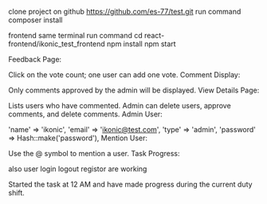 clone project on github https://github.com/es-77/test.git
run command composer install 

frontend
same terminal run command 
cd react-frontend/ikonic_test_frontend
npm install 
npm start 




Feedback Page:

Click on the vote count; one user can add one vote.
Comment Display:

Only comments approved by the admin will be displayed.
View Details Page:

Lists users who have commented.
Admin can delete users, approve comments, and delete comments.
Admin User:

'name' => 'ikonic',
'email' => 'ikonic@test.com',
'type' => 'admin',
'password' => Hash::make('password'),
Mention User:

Use the @ symbol to mention a user.
Task Progress:


also user login logout registor are working 

Started the task at 12 AM and have made progress during the current duty shift.
